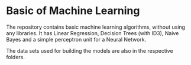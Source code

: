 # Basic of Machine Learning

The repository contains basic machine learning algorithms, without using any libraries. It has Linear Regression, Decision Trees (with ID3), 
Naive Bayes and a simple perceptron unit for a Neural Network. 

The data sets used for building the models are also in the respective folders.
